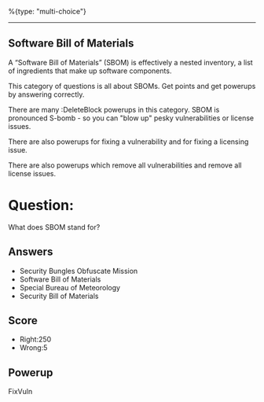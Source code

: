 %{type: "multi-choice"}

---
## Software Bill of Materials
A “Software Bill of Materials” (SBOM) is
effectively a nested inventory,
a list of ingredients that make up
software components.

This category of questions is all
about SBOMs.
Get points and get powerups
by answering correctly.

There are many :DeleteBlock powerups
in this category.
SBOM is pronounced S-bomb -
so you can "blow up" pesky
vulnerabilities or license issues.

There are also powerups for
fixing a vulnerability
and for fixing a licensing issue.

There are also powerups which remove
all vulnerabilities and
remove all license issues.

# Question:
What does SBOM stand for?

## Answers
- Security Bungles Obfuscate Mission
- Software Bill of Materials
- Special Bureau of Meteorology
- Security Bill of Materials

## Score
- Right:250
- Wrong:5

## Powerup
FixVuln
